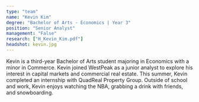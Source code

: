 ```yaml
---
type: "team"
name: "Kevin Kim"
degree: "Bachelor of Arts - Economics | Year 3"
position: "Senior Analyst"
management: "False"
research: ["H_Kevin_Kim.pdf"]
headshot: kevin.jpg
---
```


Kevin is a third-year Bachelor of Arts student majoring in Economics with a minor in Commerce. Kevin joined WestPeak as a junior analyst to explore his interest in capital markets and commercial real estate. This summer, Kevin completed an internship with QuadReal Property Group. Outside of school and work, Kevin enjoys watching the NBA, grabbing a drink with friends, and snowboarding.
